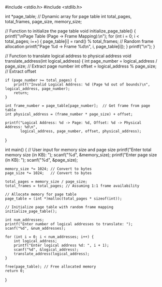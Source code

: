 #include <stdio.h>
#include <stdlib.h>

int *page_table; // Dynamic array for page table
int total_pages, total_frames, page_size, memory_size;

// Function to initialize the page table
void initialize_page_table() {
    printf("\nPage Table (Page -> Frame Mapping):\n");
    for (int i = 0; i < total_pages; i++) {
        page_table[i] = rand() % total_frames; // Random frame allocation
        printf("Page %d -> Frame %d\n", i, page_table[i]);
    }
    printf("\n");
}

// Function to translate logical address to physical address
void translate_address(int logical_address) {
    int page_number = logical_address / page_size;  // Extract page number
    int offset = logical_address % page_size;       // Extract offset

    if (page_number >= total_pages) {
        printf("Invalid Logical Address: %d (Page %d out of bounds)\n", logical_address, page_number);
        return;
    }

    int frame_number = page_table[page_number];  // Get frame from page table
    int physical_address = (frame_number * page_size) + offset;

    printf("Logical Address: %d -> Page: %d, Offset: %d -> Physical Address: %d\n",
           logical_address, page_number, offset, physical_address);
}

int main() {
    // User input for memory size and page size
    printf("Enter total memory size (in KB): ");
    scanf("%d", &memory_size);
    printf("Enter page size (in KB): ");
    scanf("%d", &page_size);

    memory_size *= 1024; // Convert to bytes
    page_size *= 1024;   // Convert to bytes

    total_pages = memory_size / page_size;
    total_frames = total_pages; // Assuming 1:1 frame availability

    // Allocate memory for page table
    page_table = (int *)malloc(total_pages * sizeof(int));

    // Initialize page table with random frame mapping
    initialize_page_table();

    int num_addresses;
    printf("Enter number of logical addresses to translate: ");
    scanf("%d", &num_addresses);

    for (int i = 0; i < num_addresses; i++) {
        int logical_address;
        printf("Enter logical address %d: ", i + 1);
        scanf("%d", &logical_address);
        translate_address(logical_address);
    }

    free(page_table); // Free allocated memory
    return 0;
}
